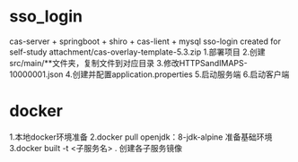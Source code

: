 # sso_login
cas-server + springboot + shiro + cas-lient + mysql  sso-login created for self-study 
attachment/cas-overlay-template-5.3.zip
1.部署项目
2.创建src/main/**文件夹，复制文件到对应目录
3.修改HTTPSandIMAPS-10000001.json
4.创建并配置application.properties
5.启动服务端
6.启动客户端

# docker
1.本地docker环境准备
2.docker pull openjdk：8-jdk-alpine 准备基础环境
3.docker built -t <子服务名> .   创建各子服务镜像